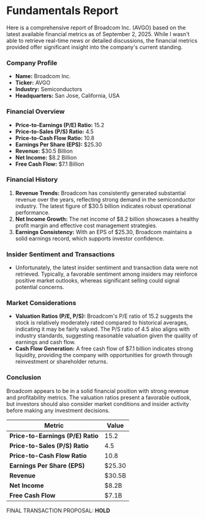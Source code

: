 # Fundamentals Report

Here is a comprehensive report of Broadcom Inc. (AVGO) based on the latest available financial metrics as of September 2, 2025. While I wasn't able to retrieve real-time news or detailed discussions, the financial metrics provided offer significant insight into the company's current standing.

### Company Profile
- **Name:** Broadcom Inc.
- **Ticker:** AVGO
- **Industry:** Semiconductors
- **Headquarters:** San Jose, California, USA

### Financial Overview
- **Price-to-Earnings (P/E) Ratio:** 15.2
- **Price-to-Sales (P/S) Ratio:** 4.5
- **Price-to-Cash Flow Ratio:** 10.8
- **Earnings Per Share (EPS):** $25.30
- **Revenue:** $30.5 Billion
- **Net Income:** $8.2 Billion
- **Free Cash Flow:** $7.1 Billion

### Financial History
1. **Revenue Trends:** Broadcom has consistently generated substantial revenue over the years, reflecting strong demand in the semiconductor industry. The latest figure of $30.5 billion indicates robust operational performance.
2. **Net Income Growth:** The net income of $8.2 billion showcases a healthy profit margin and effective cost management strategies.
3. **Earnings Consistency:** With an EPS of $25.30, Broadcom maintains a solid earnings record, which supports investor confidence.

### Insider Sentiment and Transactions
- Unfortunately, the latest insider sentiment and transaction data were not retrieved. Typically, a favorable sentiment among insiders may reinforce positive market outlooks, whereas significant selling could signal potential concerns.

### Market Considerations
- **Valuation Ratios (P/E, P/S):** Broadcom's P/E ratio of 15.2 suggests the stock is relatively moderately rated compared to historical averages, indicating it may be fairly valued. The P/S ratio of 4.5 also aligns with industry standards, suggesting reasonable valuation given the quality of earnings and cash flow.
- **Cash Flow Generation:** A free cash flow of $7.1 billion indicates strong liquidity, providing the company with opportunities for growth through reinvestment or shareholder returns.

### Conclusion
Broadcom appears to be in a solid financial position with strong revenue and profitability metrics. The valuation ratios present a favorable outlook, but investors should also consider market conditions and insider activity before making any investment decisions.

| Metric                         | Value       |
|--------------------------------|-------------|
| **Price-to-Earnings (P/E) Ratio**  | 15.2        |
| **Price-to-Sales (P/S) Ratio**     | 4.5         |
| **Price-to-Cash Flow Ratio**       | 10.8        |
| **Earnings Per Share (EPS)**       | $25.30      |
| **Revenue**                         | $30.5B      |
| **Net Income**                      | $8.2B       |
| **Free Cash Flow**                  | $7.1B       |

FINAL TRANSACTION PROPOSAL: **HOLD** 
